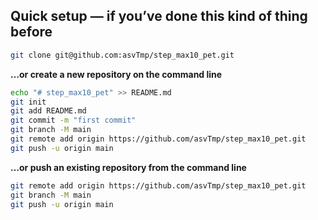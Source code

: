 ## Quick setup — if you’ve done this kind of thing before
```bash
git clone git@github.com:asvTmp/step_max10_pet.git
```
**…or create a new repository on the command line**
```bash
echo "# step_max10_pet" >> README.md
git init
git add README.md
git commit -m "first commit"
git branch -M main
git remote add origin https://github.com/asvTmp/step_max10_pet.git
git push -u origin main
```
**…or push an existing repository from the command line**
```bash
git remote add origin https://github.com/asvTmp/step_max10_pet.git
git branch -M main
git push -u origin main
```